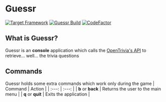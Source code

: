 # Guessr
[![Target Framework](https://img.shields.io/badge/dynamic/xml?color=%23512bd4&label=target&query=%2F%2FTargetFramework%5B1%5D&url=https%3A%2F%2Fraw.githubusercontent.com%2FStanlsSlav%2FGuessr%2Fmaster%2FGuessr.csproj&logo=.net&style=flat-square)](https://dotnet.microsoft.com/download)
[![Guessr Build](https://github.com/StanlsSlav/Guessr/actions/workflows/main.yml/badge.svg)](https://github.com/StanlsSlav/Guessr/actions/workflows/main.yml)
[![CodeFactor](https://www.codefactor.io/repository/github/stanlsslav/guessr/badge/main)](https://www.codefactor.io/repository/github/stanlsslav/guessr/overview/main)

## What is Guessr?
Guessr is an **console** application which calls the [OpenTrivia's API](https://opentdb.com/) to retrieve... well... the trivia questions

## Commands
Guessr holds some extra commands which work only during the game
| Command | Action |
| :---: | :---: |
| **b** or **back** | Returns the user to the main menu |
| **q** or **quit** | Exits the application |
